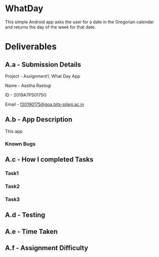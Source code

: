 # WhatDay

This simple Android app asks the user for a date in the Gregorian calendar and returns the day of the week for that date.

# Deliverables

## A.a - Submission Details

Project - Assignment1, What Day App

Name - Aastha Rastogi

ID - 2019A7PS0175G

Email - f20190175@goa.bits-pilani.ac.in

## A.b - App Description

This app 

### Known Bugs

## A.c - How I completed Tasks

### Task1

###  Task2

###  Task3

## A.d - Testing

## A.e - Time Taken

## A.f - Assignment Difficulty

